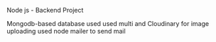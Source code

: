 Node js - Backend Project

Mongodb-based database used
used multi and Cloudinary for image uploading
used node mailer to send mail

